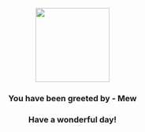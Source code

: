 <p align="center">
    <img src="https://raw.githubusercontent.com/PokeAPI/sprites/master/sprites/pokemon/151.png" width="150" height="150">
</p>
<h3 align="center">You have been greeted by - <b>Mew</b></h3>
<h3 align="center">Have a wonderful day!</h3>

